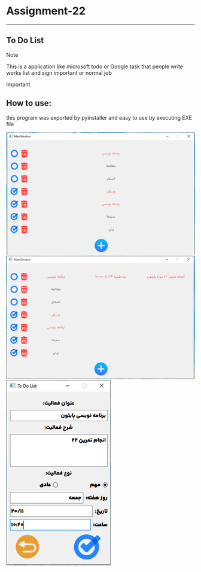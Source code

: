 # Assignment-22
---
## To Do List
> [!NOTE]
This is a application like microsoft todo or Google task that people write works list and sign important or normal job

> [!IMPORTANT]  
## How to use:
this program was exported by pyinstaller and easy to use by executing EXE file

![TODOLIST](./1.jpg)
![TODOLIST](./2.jpg)
![TODOLIST](./3.jpg)
